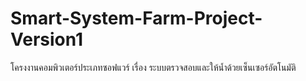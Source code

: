 # Smart-System-Farm-Project-Version1
โครงงานคอมพิวเตอร์ประเภทซอฟแวร์ เรื่อง ระบบตรวจสอบและให้น้ำด้วยเซ็นเซอร์อัตโนมัติ
